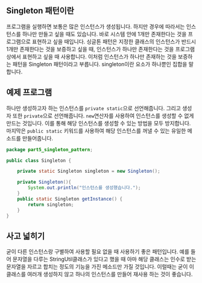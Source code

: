 
## Singleton 패턴이란
프로그램을 실행하면 보통은 많은 인스턴스가 생성됩니다. 하지만 경우에 따라서는 인스턴스를 하나만 만들고 싶을 때도 있습니다. 
바로 시스템 안에 1개만 존재한다는 것을 프로그램으로 표현하고 싶을 때입니다. 싱글톤 패턴은 지정한 클래스의 인스턴스가
반드시 1개만 존재한다는 것을 보증하고 싶을 때, 인스턴스가 하나만 존재한다는 것을 프로그램 상에서 표현하고 싶을 때 사용합니다. 
이처럼 인스턴스가 하나만 존재하는 것을 보증하는 패턴을 Singleton 패턴이라고 부릅니다. singleton이란 요소가 하나뿐인
집합을 말합니다. 

## 예제 프로그램
하나만 생성하고자 하는 인스턴스를 `private static`으로 선언해줍니다. 그리고 생성자 또한 `private`으로 선언해줍니다. `new`연산자를
사용하여 인스턴스를 생성할 수 없게 만드는 것입니다. 이를 통해 해당 인스턴스를 생성할 수 있는 방법을 모두 방지합니다. 마지막은 `public static`
키워드를 사용하여 해당 인스턴스를 꺼낼 수 있는 유일한 메소드를 만들어줍니다. 
```java
package part5_singleton_pattern;

public class Singleton {

    private static Singleton singleton = new Singleton();

    private Singleton(){
        System.out.println("인스턴스를 생성했습니다.");
    }
    public static Singleton getInstance() {
        return singleton;
    }
}
```

## 사고 넓히기 
굳이 다른 인스턴스랑 구별하여 사용할 필요 없을 때 사용하기 좋은 패턴입니다. 예를 들어 문자열을 다루는 StringUtil클래스가 있다고 했을 때
아마 해당 클래스는 인수로 받는 문자열을 자르고 합치는 정도의 기능을 가진 메소드만 가질 것입니다. 이럴때는 굳이 이 클래스를 여러개 생성하지 않고
하나의 인스턴스를 만들어 재사용 하는 것이 좋습니다. 
